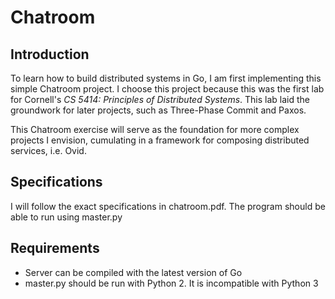 # Chatroom

## Introduction 

To learn how to build distributed systems in Go, I am first implementing
this simple Chatroom project. I choose this project because this was the 
first lab for Cornell's *CS 5414: Principles of Distributed Systems*. 
This lab laid the groundwork for later projects, such as Three-Phase 
Commit and Paxos.

This Chatroom exercise will serve as the foundation for more complex
projects I envision, cumulating in a framework for composing distributed
services, i.e. Ovid.

## Specifications

I will follow the exact specifications in chatroom.pdf. The program should be 
able to run using master.py

## Requirements

- Server can be compiled with the latest version of Go
- master.py should be run with Python 2. It is incompatible with Python 3